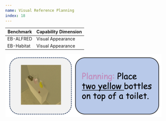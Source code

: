 ```yaml
---
name: Visual Reference Planning
index: 18
---
```


<div class="row">
<div class="col-8">

| **Benchmark** | **Capability Dimension** |
| ------------- | ------------------------ |
| EB-ALFRED     | Visual Appearance        |
| EB-Habitat    | Visual Appearance        |

</div>

<div class="col-4">

![alt text](visualreferenceplanning.png)

</div>

</div>
